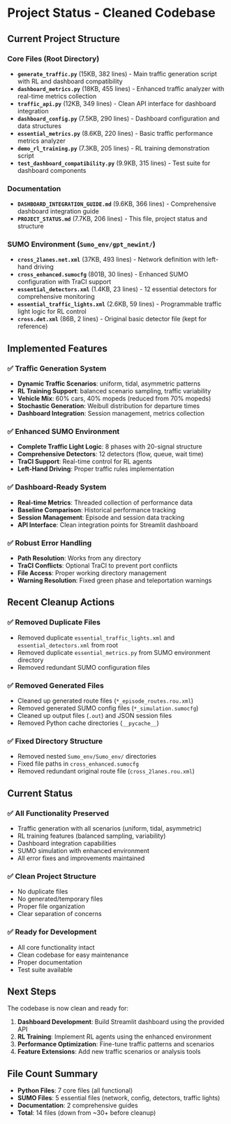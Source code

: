 # Project Status - Cleaned Codebase

## Current Project Structure

### Core Files (Root Directory)
- **`generate_traffic.py`** (15KB, 382 lines) - Main traffic generation script with RL and dashboard compatibility
- **`dashboard_metrics.py`** (18KB, 455 lines) - Enhanced traffic analyzer with real-time metrics collection
- **`traffic_api.py`** (12KB, 349 lines) - Clean API interface for dashboard integration
- **`dashboard_config.py`** (7.5KB, 290 lines) - Dashboard configuration and data structures
- **`essential_metrics.py`** (8.6KB, 220 lines) - Basic traffic performance metrics analyzer
- **`demo_rl_training.py`** (7.3KB, 205 lines) - RL training demonstration script
- **`test_dashboard_compatibility.py`** (9.9KB, 315 lines) - Test suite for dashboard components

### Documentation
- **`DASHBOARD_INTEGRATION_GUIDE.md`** (9.6KB, 366 lines) - Comprehensive dashboard integration guide
- **`PROJECT_STATUS.md`** (7.7KB, 206 lines) - This file, project status and structure

### SUMO Environment (`Sumo_env/gpt_newint/`)
- **`cross_2lanes.net.xml`** (37KB, 493 lines) - Network definition with left-hand driving
- **`cross_enhanced.sumocfg`** (801B, 30 lines) - Enhanced SUMO configuration with TraCI support
- **`essential_detectors.xml`** (1.4KB, 23 lines) - 12 essential detectors for comprehensive monitoring
- **`essential_traffic_lights.xml`** (2.6KB, 59 lines) - Programmable traffic light logic for RL control
- **`cross.det.xml`** (86B, 2 lines) - Original basic detector file (kept for reference)

## Implemented Features

### ✅ Traffic Generation System
- **Dynamic Traffic Scenarios**: uniform, tidal, asymmetric patterns
- **RL Training Support**: balanced scenario sampling, traffic variability
- **Vehicle Mix**: 60% cars, 40% mopeds (reduced from 70% mopeds)
- **Stochastic Generation**: Weibull distribution for departure times
- **Dashboard Integration**: Session management, metrics collection

### ✅ Enhanced SUMO Environment
- **Complete Traffic Light Logic**: 8 phases with 20-signal structure
- **Comprehensive Detectors**: 12 detectors (flow, queue, wait time)
- **TraCI Support**: Real-time control for RL agents
- **Left-Hand Driving**: Proper traffic rules implementation

### ✅ Dashboard-Ready System
- **Real-time Metrics**: Threaded collection of performance data
- **Baseline Comparison**: Historical performance tracking
- **Session Management**: Episode and session data tracking
- **API Interface**: Clean integration points for Streamlit dashboard

### ✅ Robust Error Handling
- **Path Resolution**: Works from any directory
- **TraCI Conflicts**: Optional TraCI to prevent port conflicts
- **File Access**: Proper working directory management
- **Warning Resolution**: Fixed green phase and teleportation warnings

## Recent Cleanup Actions

### ✅ Removed Duplicate Files
- Removed duplicate `essential_traffic_lights.xml` and `essential_detectors.xml` from root
- Removed duplicate `essential_metrics.py` from SUMO environment directory
- Removed redundant SUMO configuration files

### ✅ Removed Generated Files
- Cleaned up generated route files (`*_episode_routes.rou.xml`)
- Removed generated SUMO config files (`*_simulation.sumocfg`)
- Cleaned up output files (`.out`) and JSON session files
- Removed Python cache directories (`__pycache__`)

### ✅ Fixed Directory Structure
- Removed nested `Sumo_env/Sumo_env/` directories
- Fixed file paths in `cross_enhanced.sumocfg`
- Removed redundant original route file (`cross_2lanes.rou.xml`)

## Current Status

### ✅ All Functionality Preserved
- Traffic generation with all scenarios (uniform, tidal, asymmetric)
- RL training features (balanced sampling, variability)
- Dashboard integration capabilities
- SUMO simulation with enhanced environment
- All error fixes and improvements maintained

### ✅ Clean Project Structure
- No duplicate files
- No generated/temporary files
- Proper file organization
- Clear separation of concerns

### ✅ Ready for Development
- All core functionality intact
- Clean codebase for easy maintenance
- Proper documentation
- Test suite available

## Next Steps

The codebase is now clean and ready for:
1. **Dashboard Development**: Build Streamlit dashboard using the provided API
2. **RL Training**: Implement RL agents using the enhanced environment
3. **Performance Optimization**: Fine-tune traffic patterns and scenarios
4. **Feature Extensions**: Add new traffic scenarios or analysis tools

## File Count Summary
- **Python Files**: 7 core files (all functional)
- **SUMO Files**: 5 essential files (network, config, detectors, traffic lights)
- **Documentation**: 2 comprehensive guides
- **Total**: 14 files (down from ~30+ before cleanup)
